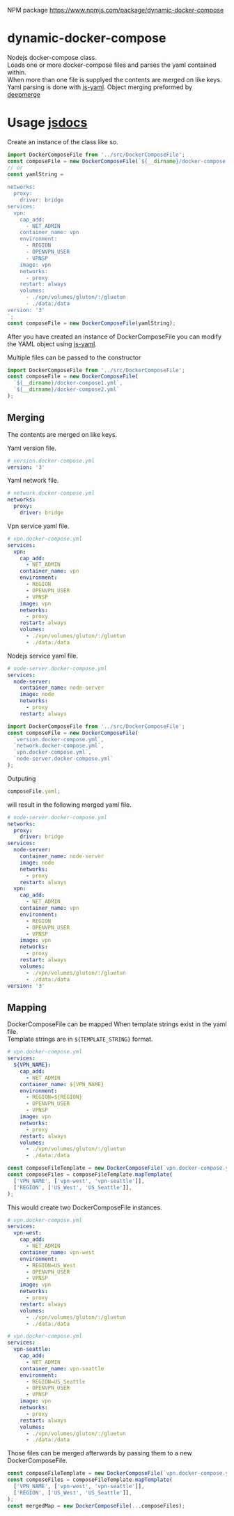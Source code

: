 NPM package
https://www.npmjs.com/package/dynamic-docker-compose

# dynamic-docker-compose
Nodejs docker-compose class.  
Loads one or more docker-compose files and parses the yaml contained within.  
When more than one file is supplyed the contents are merged on like keys.
Yaml parsing is done with [js-yaml](https://www.npmjs.com/package/js-yaml).
Object merging preformed by [deepmerge](https://www.npmjs.com/package/deepmerge)


# Usage [jsdocs](https://giftora.github.io/dynamic-docker-compose/)
Create an instance of the class like so.
```javascript
import DockerComposeFile from '../src/DockerComposeFile';
const composeFile = new DockerComposeFile(`${__dirname}/docker-compose.yml`);
// or 
const yamlString = 
`
networks:
  proxy:
    driver: bridge
services:
  vpn:
    cap_add:
      - NET_ADMIN
    container_name: vpn
    environment:
      - REGION
      - OPENVPN_USER
      - VPNSP
    image: vpn
    networks:
      - proxy
    restart: always
    volumes:
      - ./vpn/volumes/gluton/:/gluetun
      - ./data:/data
version: '3'
`;
const composeFile = new DockerComposeFile(yamlString);
```

After you have created an instance of DockerComposeFile you can modify the YAML object using [js-yaml](https://www.npmjs.com/package/js-yaml).  

Multiple files can be passed to the constructor 
```javascript
import DockerComposeFile from '../src/DockerComposeFile';
const composeFile = new DockerComposeFile(
  `${__dirname}/docker-compose1.yml`, 
  `${__dirname}/docker-compose2.yml`
);
```  
## Merging
The contents are merged on like keys.  

Yaml version file.  
```yaml
# version.docker-compose.yml
version: '3'
```

Yaml network file.  
```yaml
# network.docker-compose.yml
networks:
  proxy:
    driver: bridge
```

Vpn service yaml file.
```yaml
# vpn.docker-compose.yml
services:
  vpn:
    cap_add:
      - NET_ADMIN
    container_name: vpn
    environment:
      - REGION
      - OPENVPN_USER
      - VPNSP
    image: vpn
    networks:
      - proxy
    restart: always
    volumes:
      - ./vpn/volumes/gluton/:/gluetun
      - ./data:/data
```

Nodejs service yaml file.
```yaml
# node-server.docker-compose.yml
services:
  node-server:
    container_name: node-server
    image: node
    networks:
      - proxy
    restart: always
```


```javascript
import DockerComposeFile from '../src/DockerComposeFile';
const composeFile = new DockerComposeFile(
  `version.docker-compose.yml`, 
  `network.docker-compose.yml`,
  `vpn.docker-compose.yml`,
  `node-server.docker-compose.yml`
);
```  

Outputing 
```javascript
composeFile.yaml;
```  
will result in the following merged yaml file.
```yaml
# node-server.docker-compose.yml
networks:
  proxy:
    driver: bridge
services:
  node-server:
    container_name: node-server
    image: node
    networks:
      - proxy
    restart: always
  vpn:
    cap_add:
      - NET_ADMIN
    container_name: vpn
    environment:
      - REGION
      - OPENVPN_USER
      - VPNSP
    image: vpn
    networks:
      - proxy
    restart: always
    volumes:
      - ./vpn/volumes/gluton/:/gluetun
      - ./data:/data
version: '3'
```

## Mapping 
DockerComposeFile can be mapped When template strings exist in the yaml file.  
Template strings are in `${TEMPLATE_STRING}` format.

```yaml
# vpn.docker-compose.yml
services:
  ${VPN_NAME}:
    cap_add:
      - NET_ADMIN
    container_name: ${VPN_NAME}
    environment:
      - REGION=${REGION}
      - OPENVPN_USER
      - VPNSP
    image: vpn
    networks:
      - proxy
    restart: always
    volumes:
      - ./vpn/volumes/gluton/:/gluetun
      - ./data:/data
```

```javascript
const composeFileTemplate = new DockerComposeFile(`vpn.docker-compose.yml`);
const composeFiles = composeFileTemplate.mapTemplate(
  ['VPN_NAME', ['vpn-west', 'vpn-seattle']],
  ['REGION', ['US_West', 'US_Seattle']],
);
```

This would create two DockerComposeFile instances.
```yaml
# vpn.docker-compose.yml
services:
  vpn-west:
    cap_add:
      - NET_ADMIN
    container_name: vpn-west
    environment:
      - REGION=US_West
      - OPENVPN_USER
      - VPNSP
    image: vpn
    networks:
      - proxy
    restart: always
    volumes:
      - ./vpn/volumes/gluton/:/gluetun
      - ./data:/data
```
```yaml
# vpn.docker-compose.yml
services:
  vpn-seattle:
    cap_add:
      - NET_ADMIN
    container_name: vpn-seattle
    environment:
      - REGION=US_Seattle
      - OPENVPN_USER
      - VPNSP
    image: vpn
    networks:
      - proxy
    restart: always
    volumes:
      - ./vpn/volumes/gluton/:/gluetun
      - ./data:/data
```

Those files can be merged afterwards by passing them to a new DockerComposeFile.

```javascript
const composeFileTemplate = new DockerComposeFile(`vpn.docker-compose.yml`);
const composeFiles = composeFileTemplate.mapTemplate(
  ['VPN_NAME', ['vpn-west', 'vpn-seattle']],
  ['REGION', ['US_West', 'US_Seattle']],
);
const mergedMap = new DockerComposeFile(...composeFiles);
```

